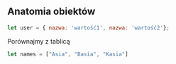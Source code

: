 ## Anatomia obiektów
```javascript
let user = { nazwa: 'wartość1', nazwa: 'wartość2'};
```

Porównajmy z tablicą
```javascript
let names = ["Asia", "Basia", "Kasia"]
```
